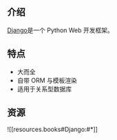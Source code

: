

## 介绍

[Django](https://pypi.org/project/Django/)是一个 Python Web 开发框架。

## 特点

- 大而全
- 自带 ORM 与模板渲染
- 适用于关系型数据库

## 资源

![[resources.books#Django:#*]]
